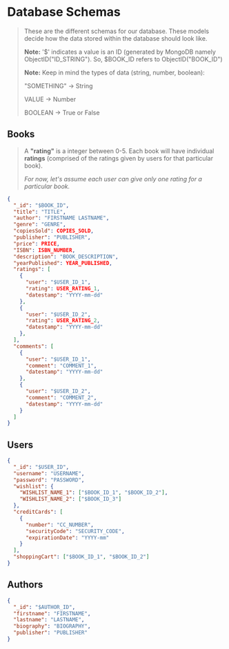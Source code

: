 # Database Schemas

> These are the different schemas for our database. These models decide how the data stored within the database should look like.
>
> **Note:** '$' indicates a value is an ID (generated by MongoDB namely ObjectID("ID_STRING"). So, $BOOK_ID refers to ObjectID("BOOK_ID")
>
> **Note:** Keep in mind the types of data (string, number, boolean):
>
> "SOMETHING" -> String
>
> VALUE -> Number
>
> BOOLEAN -> True or False

## Books

> A **"rating"** is a integer between 0-5. Each book will have individual **ratings** (comprised of the ratings given by users for that particular book).
>
> _For now, let's assume each user can give only one rating for a particular book._

```json
{
  "_id": "$BOOK_ID",
  "title": "TITLE",
  "author": "FIRSTNAME LASTNAME",
  "genre": "GENRE",
  "copiesSold": COPIES_SOLD,
  "publisher": "PUBLISHER",
  "price": PRICE,
  "ISBN": ISBN_NUMBER,
  "description": "BOOK_DESCRIPTION",
  "yearPublished": YEAR_PUBLISHED,
  "ratings": [
    {
      "user": "$USER_ID_1",
      "rating": USER_RATING_1,
      "datestamp": "YYYY-mm-dd"
    },
    {
      "user": "$USER_ID_2",
      "rating": USER_RATING_2,
      "datestamp": "YYYY-mm-dd"
    },
  ],
  "comments": [
    {
      "user": "$USER_ID_1",
      "comment": "COMMENT_1",
      "datestamp": "YYYY-mm-dd"
    },
    {
      "user": "$USER_ID_2",
      "comment": "COMMENT_2",
      "datestamp": "YYYY-mm-dd"
    }
  ]
}
```

## Users

```json
{
  "_id": "$USER_ID",
  "username": "USERNAME",
  "password": "PASSWORD",
  "wishlist": {
    "WISHLIST_NAME_1": ["$BOOK_ID_1", "$BOOK_ID_2"],
    "WISHLIST_NAME_2": ["$BOOK_ID_3"]
  },
  "creditCards": [
    {
      "number": "CC_NUMBER",
      "securityCode": "SECURITY_CODE",
      "expirationDate": "YYYY-mm"
    }
  ],
  "shoppingCart": ["$BOOK_ID_1", "$BOOK_ID_2"]
}
```

## Authors

```json
{
  "_id": "$AUTHOR_ID",
  "firstname": "FIRSTNAME",
  "lastname": "LASTNAME",
  "biography": "BIOGRAPHY",
  "publisher": "PUBLISHER"
}
```
